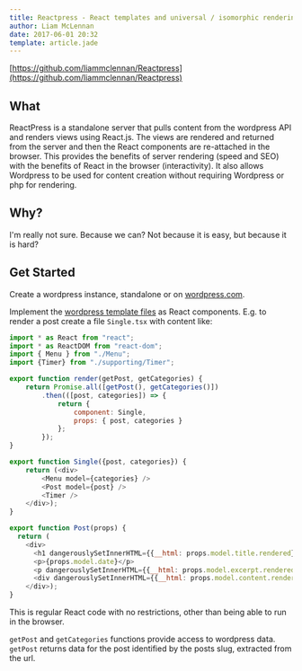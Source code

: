 ```yaml
---
title: Reactpress - React templates and universal / isomorphic rendering for Wordpress
author: Liam McLennan
date: 2017-06-01 20:32
template: article.jade
---
```


[https://github.com/liammclennan/Reactpress](https://github.com/liammclennan/Reactpress)

What
----

ReactPress is a standalone server that pulls content from the wordpress API and renders views using React.js. The views are rendered and returned from the server and then the React components are re-attached in the browser. This provides the benefits of server rendering (speed and SEO) with the benefits of React in the browser (interactivity). It also allows Wordpress to be used for content creation without requiring Wordpress or php for rendering. 

Why?
----

I'm really not sure. Because we can? Not because it is easy, but because it is hard?

Get Started
-----------

Create a wordpress instance, standalone or on [wordpress.com](https://wordpress.com).

Implement the [wordpress template files](https://codex.wordpress.org/Theme_Development#Template_Files_List) as React components. E.g. to render a post create a file `Single.tsx` with content like:

```javascript
import * as React from "react";
import * as ReactDOM from "react-dom";
import { Menu } from "./Menu";
import {Timer} from "./supporting/Timer";

export function render(getPost, getCategories) {
    return Promise.all([getPost(), getCategories()])
        .then(([post, categories]) => {
            return {
                component: Single,
                props: { post, categories }
            };
        });
}

export function Single({post, categories}) {
    return (<div>
        <Menu model={categories} />
        <Post model={post} />
        <Timer />
    </div>);
}

export function Post(props) {
  return (
    <div>
      <h1 dangerouslySetInnerHTML={{__html: props.model.title.rendered}}></h1>
      <p>{props.model.date}</p>
      <p dangerouslySetInnerHTML={{__html: props.model.excerpt.rendered}} />
      <div dangerouslySetInnerHTML={{__html: props.model.content.rendered}} />
    </div>);
}
```

This is regular React code with no restrictions, other than being able to run in the browser. 

`getPost` and `getCategories` functions provide access to wordpress data. `getPost` returns data for the post identified by the posts slug, extracted from the url. 
